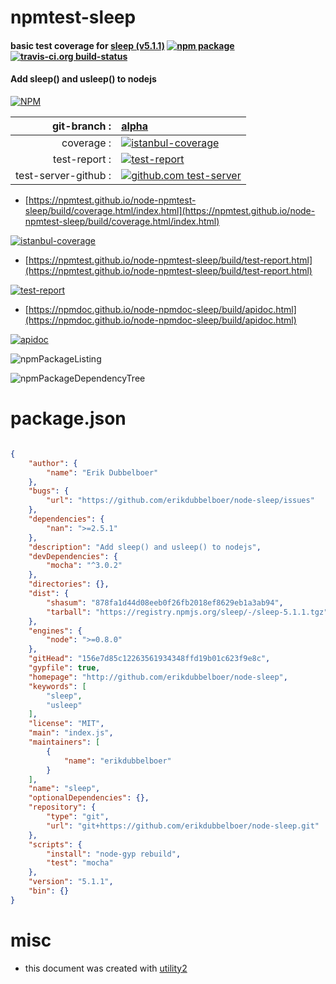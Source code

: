 # npmtest-sleep

#### basic test coverage for  [sleep (v5.1.1)](http://github.com/erikdubbelboer/node-sleep)  [![npm package](https://img.shields.io/npm/v/npmtest-sleep.svg?style=flat-square)](https://www.npmjs.org/package/npmtest-sleep) [![travis-ci.org build-status](https://api.travis-ci.org/npmtest/node-npmtest-sleep.svg)](https://travis-ci.org/npmtest/node-npmtest-sleep)

#### Add sleep() and usleep() to nodejs

[![NPM](https://nodei.co/npm/sleep.png?downloads=true&downloadRank=true&stars=true)](https://www.npmjs.com/package/sleep)

| git-branch : | [alpha](https://github.com/npmtest/node-npmtest-sleep/tree/alpha)|
|--:|:--|
| coverage : | [![istanbul-coverage](https://npmtest.github.io/node-npmtest-sleep/build/coverage.badge.svg)](https://npmtest.github.io/node-npmtest-sleep/build/coverage.html/index.html)|
| test-report : | [![test-report](https://npmtest.github.io/node-npmtest-sleep/build/test-report.badge.svg)](https://npmtest.github.io/node-npmtest-sleep/build/test-report.html)|
| test-server-github : | [![github.com test-server](https://npmtest.github.io/node-npmtest-sleep/GitHub-Mark-32px.png)](https://npmtest.github.io/node-npmtest-sleep/build/app/index.html) | | build-artifacts : | [![build-artifacts](https://npmtest.github.io/node-npmtest-sleep/glyphicons_144_folder_open.png)](https://github.com/npmtest/node-npmtest-sleep/tree/gh-pages/build)|

- [https://npmtest.github.io/node-npmtest-sleep/build/coverage.html/index.html](https://npmtest.github.io/node-npmtest-sleep/build/coverage.html/index.html)

[![istanbul-coverage](https://npmtest.github.io/node-npmtest-sleep/build/screenCapture.buildCi.browser.%252Ftmp%252Fbuild%252Fcoverage.lib.html.png)](https://npmtest.github.io/node-npmtest-sleep/build/coverage.html/index.html)

- [https://npmtest.github.io/node-npmtest-sleep/build/test-report.html](https://npmtest.github.io/node-npmtest-sleep/build/test-report.html)

[![test-report](https://npmtest.github.io/node-npmtest-sleep/build/screenCapture.buildCi.browser.%252Ftmp%252Fbuild%252Ftest-report.html.png)](https://npmtest.github.io/node-npmtest-sleep/build/test-report.html)

- [https://npmdoc.github.io/node-npmdoc-sleep/build/apidoc.html](https://npmdoc.github.io/node-npmdoc-sleep/build/apidoc.html)

[![apidoc](https://npmdoc.github.io/node-npmdoc-sleep/build/screenCapture.buildCi.browser.%252Ftmp%252Fbuild%252Fapidoc.html.png)](https://npmdoc.github.io/node-npmdoc-sleep/build/apidoc.html)

![npmPackageListing](https://npmtest.github.io/node-npmtest-sleep/build/screenCapture.npmPackageListing.svg)

![npmPackageDependencyTree](https://npmtest.github.io/node-npmtest-sleep/build/screenCapture.npmPackageDependencyTree.svg)



# package.json

```json

{
    "author": {
        "name": "Erik Dubbelboer"
    },
    "bugs": {
        "url": "https://github.com/erikdubbelboer/node-sleep/issues"
    },
    "dependencies": {
        "nan": ">=2.5.1"
    },
    "description": "Add sleep() and usleep() to nodejs",
    "devDependencies": {
        "mocha": "^3.0.2"
    },
    "directories": {},
    "dist": {
        "shasum": "878fa1d44d08eeb0f26fb2018ef8629eb1a3ab94",
        "tarball": "https://registry.npmjs.org/sleep/-/sleep-5.1.1.tgz"
    },
    "engines": {
        "node": ">=0.8.0"
    },
    "gitHead": "156e7d85c12263561934348ffd19b01c623f9e8c",
    "gypfile": true,
    "homepage": "http://github.com/erikdubbelboer/node-sleep",
    "keywords": [
        "sleep",
        "usleep"
    ],
    "license": "MIT",
    "main": "index.js",
    "maintainers": [
        {
            "name": "erikdubbelboer"
        }
    ],
    "name": "sleep",
    "optionalDependencies": {},
    "repository": {
        "type": "git",
        "url": "git+https://github.com/erikdubbelboer/node-sleep.git"
    },
    "scripts": {
        "install": "node-gyp rebuild",
        "test": "mocha"
    },
    "version": "5.1.1",
    "bin": {}
}
```



# misc
- this document was created with [utility2](https://github.com/kaizhu256/node-utility2)
